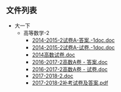 

## 文件列表

- 大一下
    - 高等数学-2
        - [2014-2015-2试卷A-答案.-1doc.doc](https://github.com/Open-BJUT/BJUT-AI/raw/master/./%E5%A4%A7%E4%B8%80%E4%B8%8B%5C%E9%AB%98%E7%AD%89%E6%95%B0%E5%AD%A6-2/2014-2015-2%E8%AF%95%E5%8D%B7A-%E7%AD%94%E6%A1%88.-1doc.doc)
        - [2014-2015-2试卷A-试卷.-1doc.doc](https://github.com/Open-BJUT/BJUT-AI/raw/master/./%E5%A4%A7%E4%B8%80%E4%B8%8B%5C%E9%AB%98%E7%AD%89%E6%95%B0%E5%AD%A6-2/2014-2015-2%E8%AF%95%E5%8D%B7A-%E8%AF%95%E5%8D%B7.-1doc.doc)
        - [2014高数试卷.doc](https://github.com/Open-BJUT/BJUT-AI/raw/master/./%E5%A4%A7%E4%B8%80%E4%B8%8B%5C%E9%AB%98%E7%AD%89%E6%95%B0%E5%AD%A6-2/2014%E9%AB%98%E6%95%B0%E8%AF%95%E5%8D%B7.doc)
        - [2016-2017-2高数A卷 - 答案.doc](https://github.com/Open-BJUT/BJUT-AI/raw/master/./%E5%A4%A7%E4%B8%80%E4%B8%8B%5C%E9%AB%98%E7%AD%89%E6%95%B0%E5%AD%A6-2/2016-2017-2%E9%AB%98%E6%95%B0A%E5%8D%B7%20-%20%E7%AD%94%E6%A1%88.doc)
        - [2016-2017-2高数A卷 - 试卷.doc](https://github.com/Open-BJUT/BJUT-AI/raw/master/./%E5%A4%A7%E4%B8%80%E4%B8%8B%5C%E9%AB%98%E7%AD%89%E6%95%B0%E5%AD%A6-2/2016-2017-2%E9%AB%98%E6%95%B0A%E5%8D%B7%20-%20%E8%AF%95%E5%8D%B7.doc)
        - [2017-2018-2.doc](https://github.com/Open-BJUT/BJUT-AI/raw/master/./%E5%A4%A7%E4%B8%80%E4%B8%8B%5C%E9%AB%98%E7%AD%89%E6%95%B0%E5%AD%A6-2/2017-2018-2.doc)
        - [2017-2018-2补考试卷及答案.pdf](https://github.com/Open-BJUT/BJUT-AI/raw/master/./%E5%A4%A7%E4%B8%80%E4%B8%8B%5C%E9%AB%98%E7%AD%89%E6%95%B0%E5%AD%A6-2/2017-2018-2%E8%A1%A5%E8%80%83%E8%AF%95%E5%8D%B7%E5%8F%8A%E7%AD%94%E6%A1%88.pdf)
